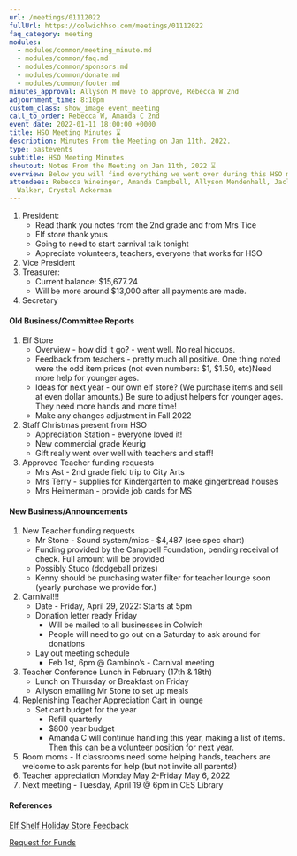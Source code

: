 ```yaml
---
url: /meetings/01112022
fullUrl: https://colwichhso.com/meetings/01112022
faq_category: meeting
modules:
  - modules/common/meeting_minute.md
  - modules/common/faq.md
  - modules/common/sponsors.md
  - modules/common/donate.md
  - modules/common/footer.md
minutes_approval: Allyson M move to approve, Rebecca W 2nd
adjournment_time: 8:10pm
custom_class: show_image event_meeting
call_to_order: Rebecca W, Amanda C 2nd
event_date: 2022-01-11 18:00:00 +0000
title: HSO Meeting Minutes ⌛
description: Minutes From the Meeting on Jan 11th, 2022.
type: pastevents
subtitle: HSO Meeting Minutes
shoutout: Notes From the Meeting on Jan 11th, 2022 ⌛
overview: Below you will find everything we went over during this HSO meeting.
attendees: Rebecca Wineinger, Amanda Campbell, Allyson Mendenhall, Jaclyn
  Walker, Crystal Ackerman
---
```

1. President:
   * Read thank you notes from the 2nd grade and from Mrs Tice
   * Elf store thank yous
   * Going to need to start carnival talk tonight
   * Appreciate volunteers, teachers, everyone that works for HSO
3. Vice President
3. Treasurer:
   * Current balance: $15,677.24
   * Will be more around $13,000 after all payments are made.
4. Secretary

#### Old Business/Committee Reports

1. Elf Store
   * Overview - how did it go? - went well. No real hiccups.
   * Feedback from teachers - pretty much all positive. One thing noted were the odd item prices (not even numbers: $1, $1.50, etc)Need more help for younger ages.
   * Ideas for next year - our own elf store? (We purchase items and sell at even dollar amounts.) Be sure to adjust helpers for younger ages. They need more hands and more time!
   * Make any changes adjustment in Fall 2022
2. Staff Christmas present from HSO
   * Appreciation Station - everyone loved it!
   * New commercial grade Keurig
   * Gift really went over well with teachers and staff!
3. Approved Teacher funding requests
   * Mrs Ast - 2nd grade field trip to City Arts
   * Mrs Terry - supplies for Kindergarten to make gingerbread houses
   * Mrs Heimerman - provide job cards for MS

#### New Business/Announcements

1. New Teacher funding requests
      * Mr Stone - Sound system/mics - $4,487 (see spec chart)
      * Funding provided by the Campbell Foundation, pending receival of check. Full amount will be provided
      * Possibly Stuco (dodgeball prizes)
      * Kenny should be purchasing water filter for teacher lounge soon (yearly purchase we provide for.)
2. Carnival!!!
      * Date - Friday, April 29, 2022: Starts at 5pm
      * Donation letter ready Friday
          * Will be mailed to all businesses in Colwich
          * People will need to go out on a Saturday to ask around for donations
      * Lay out meeting schedule
          *  Feb 1st, 6pm @ Gambino’s - Carnival meeting
3. Teacher Conference Lunch in February (17th & 18th)
      * Lunch on Thursday or Breakfast on Friday
      * Allyson emailing Mr Stone to set up meals
4. Replenishing Teacher Appreciation Cart in lounge
      * Set cart budget for the year
          * Refill quarterly
          * $800 year budget
          * Amanda C will continue handling this year, making a list of items. Then this can be a volunteer position for next year.
5. Room moms - If classrooms need some helping hands, teachers are welcome to ask parents for help (but not invite all parents!)
6. Teacher appreciation Monday May 2-Friday May 6, 2022
7. Next meeting - Tuesday, April 19 @ 6pm in CES Library

#### References

[Elf Shelf Holiday Store Feedback](https://docs.google.com/spreadsheets/d/1_K8sk5NszWbUx8Z6EChu5f3kKYfNa5XHC0JRh1Ld-zU/edit?usp=sharing)

[Request for Funds](https://docs.google.com/spreadsheets/d/1Fsr9Aol2_0RJlKE1vPRXktEcBS6kFGhf6avzNnoyKHo/edit?usp=sharing)